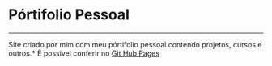 # Pórtifolio Pessoal
***
Site criado por mim com meu pórtifolio pessoal contendo projetos, cursos e outros.*
É possivel conferir no [Git Hub Pages](https://josevictoremiliano.github.io/meuportifolio/)
